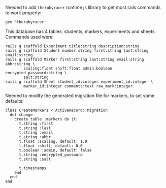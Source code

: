 Needed to add `therubyracer` runtime js library to get most rails commands
to work properly:

```
gem 'therubyracer'
```

This database has 4 tables: students, markers, experiments and sheets.
Commands used were:

```
rails g scaffold Experiment title:string description:string
rails g scaffold Student number:string first:string last:string email:string
rails g scaffold Marker first:string last:string email:string abbr:string \
        scaling:float shift:float admin:boolean encrypted_password:string \
        salt:string
rails g scaffold Sheet student_id:integer experiment_id:integer \
        marker_id:integer comments:text raw_mark:integer
```

Needed to modify the generated migration file for markers, to set some 
defaults:

```
class CreateMarkers < ActiveRecord::Migration
  def change
    create_table :markers do |t|
      t.string :first
      t.string :last
      t.string :email
      t.string :abbr
      t.float :scaling, default: 1.0
      t.float :shift, default: 0.0
      t.boolean :admin, default: false
      t.string :encrypted_password
      t.string :salt

      t.timestamps
    end
  end
end
```
